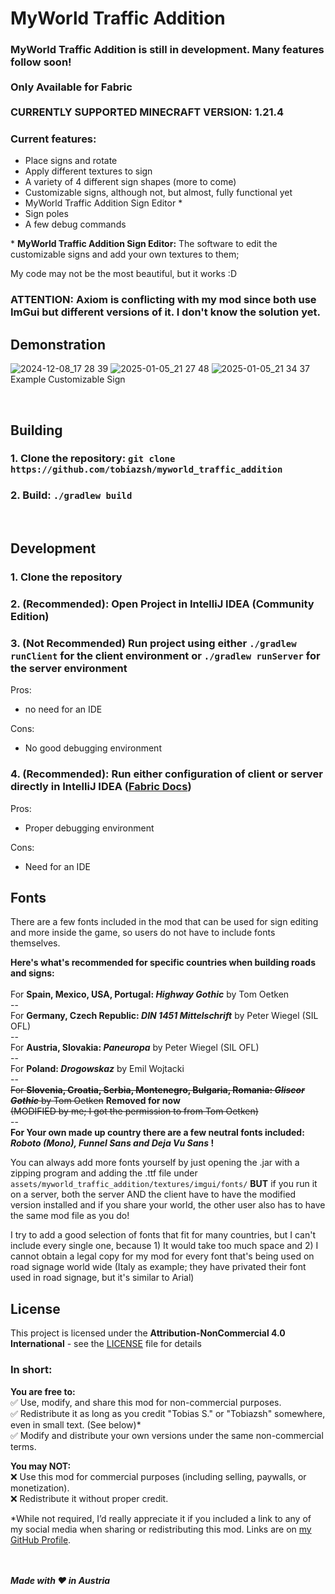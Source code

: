 # MyWorld Traffic Addition

### **MyWorld Traffic Addition is still in development. Many features follow soon! <br /> <br /> Only Available for Fabric**<br><br>CURRENTLY SUPPORTED MINECRAFT VERSION: 1.21.4<br>

### **Current features:**
 - Place signs and rotate
 - Apply different textures to sign
 - A variety of 4 different sign shapes (more to come)
 - Customizable signs, although not, but almost, fully functional yet
 - MyWorld Traffic Addition Sign Editor *
 - Sign poles
 - A few debug commands

\* **MyWorld Traffic Addition Sign Editor:** The software to edit the customizable signs and add your own textures to them;

My code may not be the most beautiful, but it works :D

### ATTENTION: Axiom is conflicting with my mod since both use ImGui but different versions of it. I don't know the solution yet.

## Demonstration
![2024-12-08_17 28 39](https://github.com/user-attachments/assets/9c297936-fa8a-42ac-ac0e-db318fc98575)
![2025-01-05_21 27 48](https://github.com/user-attachments/assets/d5d62c3b-828a-4a4a-895a-b7e0d6ed76bb)
![2025-01-05_21 34 37](https://github.com/user-attachments/assets/268a0ed7-486e-4ed1-afc3-c9dbd7949985)
Example Customizable Sign

<br />

## Building
### 1. Clone the repository: `git clone https://github.com/tobiazsh/myworld_traffic_addition`
### 2. Build: `./gradlew build`

<br />

## Development
### 1. Clone the repository
### 2. (Recommended): Open Project in IntelliJ IDEA (Community Edition)
### 3. (Not Recommended) Run project using either `./gradlew runClient` for the client environment or `./gradlew runServer` for the server environment
Pros:
- no need for an IDE

Cons:
- No good debugging environment

### 4. (Recommended): Run either configuration of client or server directly in IntelliJ IDEA ([Fabric Docs](https://docs.fabricmc.net/develop/getting-started/launching-the-game#launch-profiles))
Pros:
- Proper debugging environment

Cons:
- Need for an IDE

## Fonts
There are a few fonts included in the mod that can be used for sign editing and more inside the game, so users do not have to include
fonts themselves.

**Here's what's recommended for specific countries when building roads and signs:**<br><br>
For **Spain, Mexico, USA, Portugal: *Highway Gothic*** by Tom Oetken<br>--<br>
For **Germany, Czech Republic: *DIN 1451 Mittelschrift*** by Peter Wiegel (SIL OFL)<br>--<br>
For **Austria, Slovakia: *Paneuropa*** by Peter Wiegel (SIL OFL)<br>--<br>
For **Poland: *Drogowskaz*** by Emil Wojtacki<br>--<br>
~~For **Slovenia, Croatia, Serbia, Montenegro, Bulgaria, Romania: *Gliscor Gothic*** by Tom Oetken~~ **Removed for now** ~~<br>(MODIFIED by me; I got the permission to from Tom Oetken)~~<br>--<br>
**For Your own made up country there are a few neutral fonts included: *Roboto (Mono), Funnel Sans and Deja Vu Sans* !**

You can always add more fonts yourself by just opening the .jar with a zipping program and adding the .ttf file under `assets/myworld_traffic_addition/textures/imgui/fonts/` **BUT**
if you run it on a server, both the server AND the client have to have the modified version installed and if you share your world, the other user also has to have the same mod file as you do!

I try to add a good selection of fonts that fit for many countries, but I can't include every single one, because 1) It would take too much space and 2) I cannot obtain a legal copy for my
mod for every font that's being used on road signage world wide (Italy as example; they have privated their font used in road signage, but it's similar to Arial)

## License
This project is licensed under the **Attribution-NonCommercial 4.0 International** - see the [LICENSE](LICENSE) file for details

### In short:
**You are free to:**<br>
✅ Use, modify, and share this mod for non-commercial purposes.<br>
✅ Redistribute it as long as you credit "Tobias S." or "Tobiazsh" somewhere, even in small text. (See below)*<br>
✅ Modify and distribute your own versions under the same non-commercial terms.<br>

**You may NOT:**<br>
❌ Use this mod for commercial purposes (including selling, paywalls, or monetization).<br>
❌ Redistribute it without proper credit.<br>

*While not required, I’d really appreciate it if you included a link to any of my social media when sharing or redistributing this mod. Links are on [my GitHub Profile](https://github.com/tobiazsh).

<br><br>
***Made with ❤️ in Austria***
